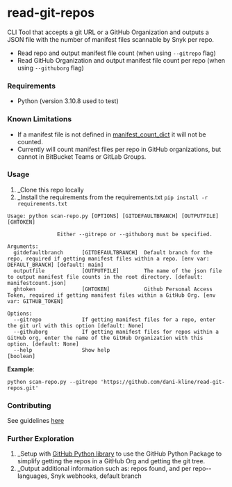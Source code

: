 # read-git-repos
CLI Tool that accepts a git URL or a GitHub Organization and outputs a JSON file with the number of manifest files scannable by Snyk per repo. 
- Read repo and output manifest file count (when using `--gitrepo` flag)
- Read GitHub Organization and output manifest file count per repo (when using `--githuborg` flag)

### Requirements
* Python (version 3.10.8 used to test)

### Known Limitations
* If a manifest file is not defined in [manifest_count_dict](https://github.com/dani-kline/read-git-repos/blob/cf1b832845699b9ae1a05c75de609cc929c3aaa9/scan-repo.py#L10-L26) it will not be counted.
* Currently will count manifest files per repo in GitHub organizations, but cannot in BitBucket Teams or GitLab Groups.

### Usage
1. _Clone this repo locally 
2. _Install the requirements from the requirements.txt `pip install -r requirements.txt`

```
Usage: python scan-repo.py [OPTIONS] [GITDEFAULTBRANCH] [OUTPUTFILE] [GHTOKEN]
                
                Either --gitrepo or --githuborg must be specified. 

Arguments: 
  gitdefaultbranch      [GITDEFAULTBRANCH]  Default branch for the repo, required if getting manifest files within a repo. [env var: DEFAULT_BRANCH] [default: main]
  outputfile            [OUTPUTFILE]        The name of the json file to output manifest file counts in the root directory. [default: manifestcount.json]
  ghtoken               [GHTOKEN]           Github Personal Access Token, required if getting manifest files within a GitHub Org. [env var: GITHUB_TOKEN]

Options:
  --gitrepo             If getting manifest files for a repo, enter the git url with this option [default: None]
  --githuborg           If getting manifest files for repos within a GitHub org, enter the name of the GitHub Organization with this option. [default: None]
  --help                Show help                                      [boolean]
```

__Example__: 
```
python scan-repo.py --gitrepo 'https://github.com/dani-kline/read-git-repos.git' 
```

### Contributing
See guidelines [here](.github/CONTRIBUTING.md)

### Further Exploration
1. _Setup with [GitHub Python library](https://github.com/PyGithub/PyGithub) to use the GitHub Python Package to simplify getting the repos in a GitHub Org and getting the git tree.
2. _Output additional information such as: repos found, and per repo--languages, Snyk webhooks, default branch
